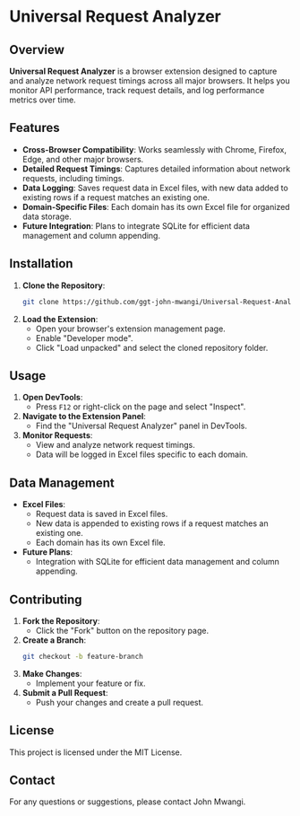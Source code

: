 
# Universal Request Analyzer

## Overview
**Universal Request Analyzer** is a browser extension designed to capture and analyze network request timings across all major browsers. It helps you monitor API performance, track request details, and log performance metrics over time.

## Features
- **Cross-Browser Compatibility**: Works seamlessly with Chrome, Firefox, Edge, and other major browsers.
- **Detailed Request Timings**: Captures detailed information about network requests, including timings.
- **Data Logging**: Saves request data in Excel files, with new data added to existing rows if a request matches an existing one.
- **Domain-Specific Files**: Each domain has its own Excel file for organized data storage.
- **Future Integration**: Plans to integrate SQLite for efficient data management and column appending.

## Installation
1. **Clone the Repository**:
   ```bash
   git clone https://github.com/ggt-john-mwangi/Universal-Request-Analyzer.git
   ```
2. **Load the Extension**:
   - Open your browser's extension management page.
   - Enable "Developer mode".
   - Click "Load unpacked" and select the cloned repository folder.

## Usage
1. **Open DevTools**:
   - Press `F12` or right-click on the page and select "Inspect".
2. **Navigate to the Extension Panel**:
   - Find the "Universal Request Analyzer" panel in DevTools.
3. **Monitor Requests**:
   - View and analyze network request timings.
   - Data will be logged in Excel files specific to each domain.

## Data Management
- **Excel Files**:
  - Request data is saved in Excel files.
  - New data is appended to existing rows if a request matches an existing one.
  - Each domain has its own Excel file.
- **Future Plans**:
  - Integration with SQLite for efficient data management and column appending.

## Contributing
1. **Fork the Repository**:
   - Click the "Fork" button on the repository page.
2. **Create a Branch**:
   ```bash
   git checkout -b feature-branch
   ```
3. **Make Changes**:
   - Implement your feature or fix.
4. **Submit a Pull Request**:
   - Push your changes and create a pull request.

## License
This project is licensed under the MIT License.

## Contact
For any questions or suggestions, please contact John Mwangi.
